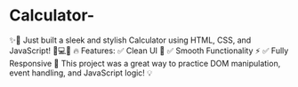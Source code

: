 # Calculator-
✨🚀 Just built a sleek and stylish Calculator using HTML, CSS, and JavaScript! 🎨💻🧮  🔥 Features: ✅ Clean UI 🎨 ✅ Smooth Functionality ⚡ ✅ Fully Responsive 📱  This project was a great way to practice DOM manipulation, event handling, and JavaScript logic! 💡
